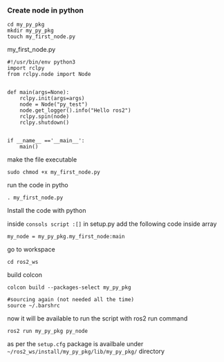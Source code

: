 ### Create node in python
```
cd my_py_pkg
mkdir my_py_pkg
touch my_first_node.py
```

my_first_node.py
```
#!/usr/bin/env python3
import rclpy
from rclpy.node import Node


def main(args=None):
    rclpy.init(args=args)
    node = Node("py_test")
    node.get_logger().info("Hello ros2")
    rclpy.spin(node)
    rclpy.shutdown()


if __name__ =='__main__':
    main()
```
make the file executable
```
sudo chmod +x my_first_node.py
```
run the code in pytho
```
. my_first_node.py
```

Install the code with python

inside ``consols script :[]`` in setup.py add the following code inside array
```
my_node = my_py_pkg.my_first_node:main
```
go to workspace
``` 
cd ros2_ws
```
build colcon
```
colcon build --packages-select my_py_pkg

#sourcing again (not needed all the time)
source ~/.barshrc
```

now it will be available to run the script with ros2 run command
```
ros2 run my_py_pkg py_node
```

as per the ``setup.cfg`` package is availbale under ``~/ros2_ws/install/my_py_pkg/lib/my_py_pkg/`` directory



